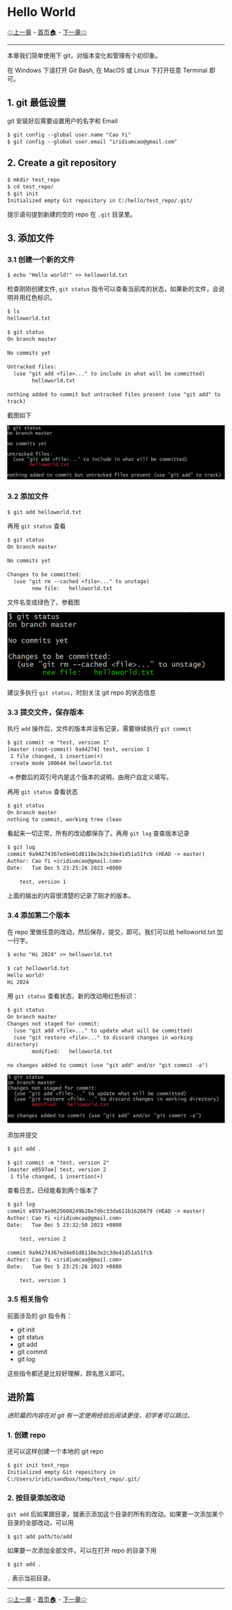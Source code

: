 # Hello World

[⇦上一章](03.md) - [首页🏠](index.md) - [下一章⇨](05.md)

---

本章我们简单使用下 git，对版本变化和管理有个初印象。

在 Windows 下请打开 Git Bash, 在 MacOS 或 Linux 下打开任意 Terminal 即可。

## 1. git 最低设置

git 安装好后需要设置用户的名字和 Email

```plaintext
$ git config --global user.name "Cao Yi"
$ git config --global user.email "iridiumcao@gmail.com"
```

## 2. Create a git repository

```plaintext
$ mkdir test_repo
$ cd test_repo/
$ git init
Initialized empty Git repository in C:/hello/test_repo/.git/
```

提示语句提到新建的空的 repo 在 `.git` 目录里。

## 3. 添加文件

### 3.1 创建一个新的文件

```plaintext
$ echo "Hello world!" >> helloworld.txt
```

检查刚刚创建文件, `git status` 指令可以查看当前库的状态，如果新的文件，会说明并用红色标识。

```plaintext
$ ls
helloworld.txt

$ git status
On branch master

No commits yet

Untracked files:
  (use "git add <file>..." to include in what will be committed)
        helloworld.txt

nothing added to commit but untracked files present (use "git add" to track)
```

截图如下

![](images/ch04_01_git_status.png)

### 3.2 添加文件

```plaintext
$ git add helloworld.txt
```

再用 `git status` 查看

```plaintext
$ git status
On branch master

No commits yet

Changes to be committed:
  (use "git rm --cached <file>..." to unstage)
        new file:   helloworld.txt
```

文件名变成绿色了，参截图

![](images/ch04_02_git_status.png)

建议多执行 `git status`，时刻关注 git repo 的状态信息

### 3.3 提交文件，保存版本

执行 `add` 操作后，文件的版本并没有记录，需要继续执行 `git commit`

```plaintext
$ git commit -m "test, version 1"
[master (root-commit) 9a94274] test, version 1
 1 file changed, 1 insertion(+)
 create mode 100644 helloworld.txt
```

`-m` 参数后的双引号内是这个版本的说明，由用户自定义填写。

再用 `git status` 查看状态

```
$ git status
On branch master
nothing to commit, working tree clean
```

看起来一切正常，所有的改动都保存了。再用 `git log` 查查版本记录

```plaintext
$ git log
commit 9a94274367ed4e01d8110e3e2c3de41d51a51fcb (HEAD -> master)
Author: Cao Yi <iridiumcao@gmail.com>
Date:   Tue Dec 5 23:25:26 2023 +0800

    test, version 1
```

上面的输出的内容很清楚的记录了刚才的版本。

### 3.4 添加第二个版本

在 repo 里做任意的改动，然后保存，提交，即可。我们可以给 helloworld.txt 加一行字。

```plaintext
$ echo "Hi 2024" >> helloworld.txt

$ cat helloworld.txt
Hello world!
Hi 2024
```

用 `git status` 查看状态，新的改动用红色标识：

```plaintext
$ git status
On branch master
Changes not staged for commit:
  (use "git add <file>..." to update what will be committed)
  (use "git restore <file>..." to discard changes in working directory)
        modified:   helloworld.txt

no changes added to commit (use "git add" and/or "git commit -a")
```

![](images/ch04_03_git_status.png)

添加并提交

```plaintext
$ git add .

$ git commit -m "test, version 2"
[master e8597ae] test, version 2
 1 file changed, 1 insertion(+)
```

查看日志，已经能看到两个版本了

```plaintext
$ git log
commit e8597ae9625608249b28e7d6c33da611b1626679 (HEAD -> master)
Author: Cao Yi <iridiumcao@gmail.com>
Date:   Tue Dec 5 23:32:50 2023 +0800

    test, version 2

commit 9a94274367ed4e01d8110e3e2c3de41d51a51fcb
Author: Cao Yi <iridiumcao@gmail.com>
Date:   Tue Dec 5 23:25:26 2023 +0800

    test, version 1

```

### 3.5 相关指令

前面涉及的 git 指令有：

* git init
* git status
* git add
* git commit
* git log

这些指令都还是比较好理解，顾名思义即可。

## 进阶篇

_进阶篇的内容在对 git 有一定使用经验后阅读更佳，初学者可以跳过。_

### 1. 创建 repo

还可以这样创建一个本地的 git repo

```plaintext
$ git init test_repo
Initialized empty Git repository in C:/Users/iridi/sandbox/temp/test_repo/.git/
```

### 2. 按目录添加改动

`git add` 后如果跟目录，就表示添加这个目录的所有的改动。如果要一次添加某个目录的全部改动，可以用

```plaintext
$ git add path/to/add
```

如果要一次添加全部文件，可以在打开 repo 的目录下用

```plaintext
$ git add .
```

`.` 表示当前目录。

---

[⇦上一章](03.md) - [首页🏠](index.md) - [下一章⇨](05.md)